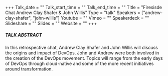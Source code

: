 +++
Talk_date = ""
Talk_start_time = ""
Talk_end_time = ""
Title = "Firesisde Chat Andrew Clay Shafer & John Willis"
Type = "talk"
Speakers = ["andrew-clay-shafer", "john-willis"]
Youtube = ""
Vimeo = ""
Speakerdeck = ""
Slideshare = ""
Slides = ""
Website = ""
+++

##### TALK ABSTRACT

In this retrospective chat, Andrew Clay Shafer and John Willis will discuss the origins and impact of DevOps.  John and Andrew were both involved in the creation of the DevOps movement. Topics will range from the early days of DevOps through cloud-native and some of the more recent initiatives around transformation.